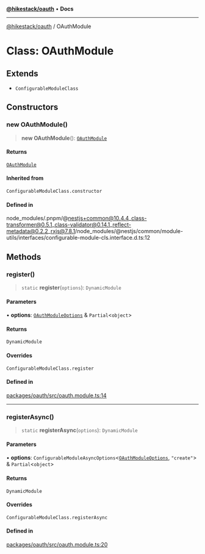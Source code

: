 [**@hikestack/oauth**](/official/reference/oauth/index.md) • **Docs**

***

[@hikestack/oauth](/official/reference/oauth/globals.md) / OAuthModule

# Class: OAuthModule

## Extends

- `ConfigurableModuleClass`

## Constructors

### new OAuthModule()

> **new OAuthModule**(): [`OAuthModule`](/official/reference/oauth/classes/OAuthModule.md)

#### Returns

[`OAuthModule`](/official/reference/oauth/classes/OAuthModule.md)

#### Inherited from

`ConfigurableModuleClass.constructor`

#### Defined in

node\_modules/.pnpm/@nestjs+common@10.4.4\_class-transformer@0.5.1\_class-validator@0.14.1\_reflect-metadata@0.2.2\_rxjs@7.8.1/node\_modules/@nestjs/common/module-utils/interfaces/configurable-module-cls.interface.d.ts:12

## Methods

### register()

> `static` **register**(`options`): `DynamicModule`

#### Parameters

• **options**: [`OAuthModuleOptions`](/official/reference/oauth/interfaces/OAuthModuleOptions.md) & `Partial`\<`object`\>

#### Returns

`DynamicModule`

#### Overrides

`ConfigurableModuleClass.register`

#### Defined in

[packages/oauth/src/oauth.module.ts:14](https://github.com/hikestack/hike/blob/5b5a0ebd12d6185b553ab0b289e36e1190d78992/packages/oauth/src/oauth.module.ts#L14)

***

### registerAsync()

> `static` **registerAsync**(`options`): `DynamicModule`

#### Parameters

• **options**: `ConfigurableModuleAsyncOptions`\<[`OAuthModuleOptions`](/official/reference/oauth/interfaces/OAuthModuleOptions.md), `"create"`\> & `Partial`\<`object`\>

#### Returns

`DynamicModule`

#### Overrides

`ConfigurableModuleClass.registerAsync`

#### Defined in

[packages/oauth/src/oauth.module.ts:20](https://github.com/hikestack/hike/blob/5b5a0ebd12d6185b553ab0b289e36e1190d78992/packages/oauth/src/oauth.module.ts#L20)
